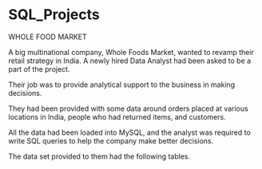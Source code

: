 # SQL_Projects

WHOLE FOOD MARKET

A big multinational company, Whole Foods Market, wanted to revamp their retail strategy in India. A newly hired Data Analyst had been asked to be a part of the project. 

Their job was to provide analytical support to the business in making decisions. 

They had been provided with some data around orders placed at various locations in India, people who had returned items, and customers. 

All the data had been loaded into MySQL, and the analyst was required to write SQL queries to help the company make better decisions. 

The data set provided to them had the following tables.






